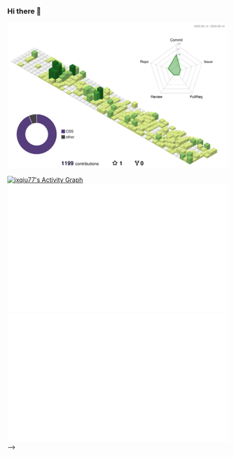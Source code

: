 ### Hi there 👋

![svg](https://raw.githubusercontent.com/jxqiu77/jxqiu77/main/profile-3d-contrib/profile-green-animate.svg)

<a href="https://github.com/ashutosh00710/github-readme-activity-graph">
<picture>
  <source media="(prefers-color-scheme: dark)" srcset="https://github-readme-activity-graph.vercel.app/graph/?username=jxqiu&bg_color=00000f&color=007bff&line=fac539&point=FFFFFF&hide_border=true">
  <img alt="jxqiu77's Activity Graph" src="https://github-readme-activity-graph.vercel.app/graph/?username=jxqiu77&bg_color=ffffff&color=007bff&line=47a042&point=255322&hide_border=true">
</picture>
</a>

<!--
<!-- https://github.com/jstrieb/github-stats -->
<div align="center">

<a href="https://github.com/jstrieb/github-stats">
<picture>
  <source media="(prefers-color-scheme: dark)" srcset="https://raw.githubusercontent.com/jxqiu77/github-stats/master/generated/overview.svg#gh-dark-mode-only">
  <img alt="jxqiu77's github-stats" src="https://raw.githubusercontent.com/jxqiu77/github-stats/master/generated/overview.svg">
</picture>
</a>

<a href="https://github.com/jstrieb/github-stats">
<picture>
  <source media="(prefers-color-scheme: dark)" srcset="https://raw.githubusercontent.com/jxqiu77/github-stats/master/generated/languages.svg#gh-dark-mode-only">
  <img alt="jxqiu77's github-stats" src="https://raw.githubusercontent.com/jxqiu77/github-stats/master/generated/languages.svg">
</picture>
</a>

</div>
-->

<!--
**jxqiu77/jxqiu77** is a ✨ _special_ ✨ repository because its `README.md` (this file) appears on your GitHub profile.

Here are some ideas to get you started:

- 🔭 I’m currently working on ...
- 🌱 I’m currently learning ...
- 👯 I’m looking to collaborate on ...
- 🤔 I’m looking for help with ...
- 💬 Ask me about ...
- 📫 How to reach me: ...
- 😄 Pronouns: ...
- ⚡ Fun fact: ...
-->
